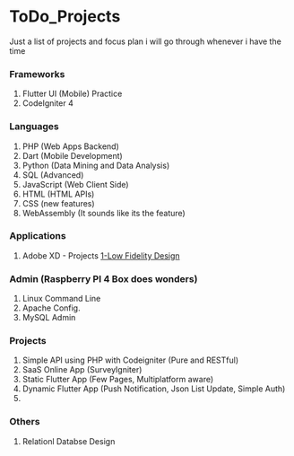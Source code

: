 # ToDo_Projects
Just a list of projects and focus plan i will go through whenever i have the time

### Frameworks 
1. Flutter UI (Mobile) Practice
2. CodeIgniter 4

### Languages 
1. PHP (Web Apps Backend)
2. Dart (Mobile Development)
3. Python (Data Mining and Data Analysis)
4. SQL (Advanced)
5. JavaScript (Web Client Side)
6. HTML (HTML APIs)
7. CSS (new features)
8. WebAssembly (It sounds like its the feature)

### Applications
1. Adobe XD - Projects [1-Low Fidelity Design](https://github.com/anmar-dev/flutter_NewsApp_Design) 

### Admin (Raspberry PI 4 Box does wonders)
1. Linux Command Line
2. Apache Config.
3. MySQL Admin

### Projects 
1. Simple API using PHP with Codeigniter (Pure and RESTful)
2. SaaS Online App (SurveyIgniter)
3. Static Flutter App (Few Pages, Multiplatform aware)
4. Dynamic Flutter App (Push Notification, Json List Update, Simple Auth)
5. 

### Others
1. Relationl Databse Design
